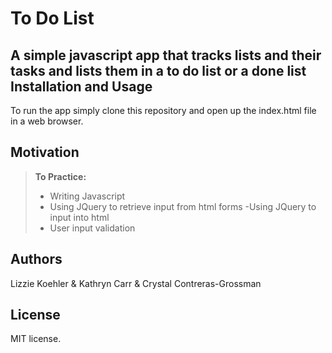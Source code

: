 To Do List
==============

A simple javascript app that tracks lists and their tasks and lists them in a to do list or a done list
Installation and Usage
------------
To run the app simply clone this repository and open up the index.html file in a web browser.

Motivation
--------
> **To Practice:**
> - Writing Javascript
> - Using JQuery to retrieve input from html forms
> -Using JQuery to input into html
> - User input validation



Authors
------

Lizzie Koehler & Kathryn Carr & Crystal Contreras-Grossman

License
-------

MIT license.

